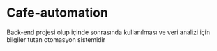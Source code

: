 # Cafe-automation
Back-end projesi olup içinde sonrasında kullanılması ve veri analizi için bilgiler tutan otomasyon sistemidir
